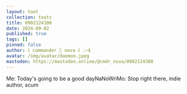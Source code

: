 ```yaml
---
layout: toot
collection: toots
title: 0902124300
date: 2024-09-02
published: true
tags: []
pinned: false
author: ⸸ commander ░ nova ⸸ :~$
avatar: /img/avatar/daemon.jpeg
mastodon: https://mastodon.online/@cmdr_nova/0902124300
---
```


Me: Today's going to be a good dayNaNoWriMo: Stop right there, indie author, scum

